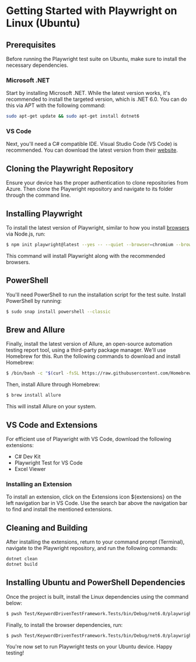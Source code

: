 # Getting Started with Playwright on Linux (Ubuntu)

## Prerequisites

Before running the Playwright test suite on Ubuntu, make sure to install the necessary dependencies.

### Microsoft .NET
Start by installing Microsoft .NET. While the latest version works, it's recommended to install the targeted version, which is .NET 6.0. You can do this via APT with the following command:
```bash
sudo apt-get update && sudo apt-get install dotnet6
```

### VS Code
Next, you'll need a C# compatible IDE. Visual Studio Code (VS Code) is recommended. You can download the latest version from their [website](https://code.visualstudio.com/download).

## Cloning the Playwright Repository
Ensure your device has the proper authentication to clone repositories from Azure. Then clone the Playwright repository and navigate to its folder through the command line.

## Installing Playwright
To install the latest version of Playwright, similar to how you install [browsers](./selenium.md#chrome-chromedriver-and-nodejs) via Node.js, run:
```bash
$ npm init playwright@latest --yes -- --quiet --browser=chromium --browser=firefox --browser=webkit --gha
```
This command will install Playwright along with the recommended browsers.

## PowerShell
You'll need PowerShell to run the installation script for the test suite. Install PowerShell by running:
```bash
$ sudo snap install powershell --classic
```

## Brew and Allure
Finally, install the latest version of Allure, an open-source automation testing report tool, using a third-party package manager. We'll use Homebrew for this. Run the following commands to download and install Homebrew:
```bash
$ /bin/bash -c "$(curl -fsSL https://raw.githubusercontent.com/Homebrew/install/HEAD/install.sh)"
```

Then, install Allure through Homebrew:
```bash
$ brew install allure
```
This will install Allure on your system.

## VS Code and Extensions
For efficient use of Playwright with VS Code, download the following extensions:

- C# Dev Kit
- Playwright Test for VS Code
- Excel Viewer

### Installing an Extension
To install an extension, click on the Extensions icon ${extensions} on the left navigation bar in VS Code. Use the search bar above the navigation bar to find and install the mentioned extensions.

## Cleaning and Building
After installing the extensions, return to your command prompt (Terminal), navigate to the Playwright repository, and run the following commands:
```bash
dotnet clean
dotnet build
```

## Installing Ubuntu and PowerShell Dependencies
Once the project is built, install the Linux dependencies using the command below:
```bash
$ pwsh Test/KeywordDrivenTestFramework.Tests/bin/Debug/net6.0/playwright.ps1 install-deps
```

Finally, to install the browser dependencies, run:
```bash
$ pwsh Test/KeywordDrivenTestFramework.Tests/bin/Debug/net6.0/playwright.ps1 install
```

You're now set to run Playwright tests on your Ubuntu device. Happy testing!